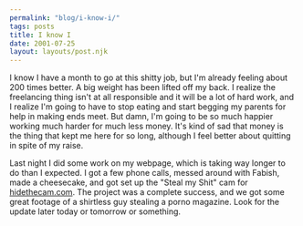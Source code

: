```yaml
---
permalink: "blog/i-know-i/"
tags: posts
title: I know I
date: 2001-07-25
layout: layouts/post.njk
---
```


I know I have a month to go at this shitty job, but I'm already feeling about 200 times better. A big weight has been lifted off my back. I realize the freelancing thing isn't at all responsible and it will be a lot of hard work, and I realize I'm going to have to stop eating and start begging my parents for help in making ends meet. But damn, I'm going to be so much happier working much harder for much less money. It's kind of sad that money is the thing that kept me here for so long, although I feel better about quitting in spite of my raise. 

Last night I did some work on my webpage, which is taking way longer to do than I expected. I got a few phone calls, messed around with Fabish, made a cheesecake, and got set up the "Steal my Shit" cam for [hidethecam.com][1]. The project was a complete success, and we got some great footage of a shirtless guy stealing a porno magazine. Look for the update later today or tomorrow or something.

 [1]: http://www.hidethecam.com/